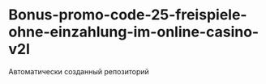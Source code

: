 # Bonus-promo-code-25-freispiele-ohne-einzahlung-im-online-casino-v2l
Автоматически созданный репозиторий
